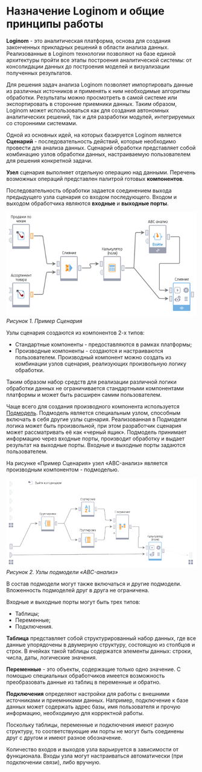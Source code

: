 # Назначение Loginom и общие принципы работы

**Loginom** - это аналитическая платформа, основа для создания законченных прикладных решений в области анализа данных. Реализованные в Loginom технологии позволяют на базе единой архитектуры пройти все этапы построения аналитической системы: от консолидации данных до построения моделей и визуализации полученных результатов. 

Для решения задач анализа Loginom позволяет импортировать данные из различных источников и применять к ним необходимые алгоритмы обработки. Результаты можно просмотреть в самой системе или экспортировать в сторонние приемники данных. Таким образом, Loginom может использоваться как для создания автономных аналитических решений, так и для разработки модулей, интегрируемых со сторонними системами.

Одной из основных идей, на которых базируется Loginom является **Сценарий** - последовательность действий, которые необходимо провести для анализа данных. Сценарий обработки представляет собой комбинацию узлов обработки данных, настраиваемую пользователем для решения конкретной задачи.

**Узел** сценария выполняет отдельную операцию над данными. Перечень возможных операций представлен палитрой готовых **компонентов**.

Последовательность обработки задается соединением выхода предыдущего узла сценария со входом последующего. Входом и выходом обработчика являются **входные** и **выходные порты**.

![Пример Сценария](/images/basic_concepts_1_1.png) 
*Рисунок 1. Пример Сценария*

Узлы сценария создаются из компонентов 2-х типов:

* Стандартные компоненты - предоставляются в рамках платформы;
* Производные компоненты - создаются и настраиваются пользователем.
Производный компонент можно создать из комбинации узлов сценария, реализующих произвольную логику обработки.

Таким образом набор средств для реализации различной логики обработки данных не ограничивается стандартными компонентами платформы и может быть расширен самим пользователем. 

Чаще всего для создания производного компонента используется [Подмодель](/app/processors/control/submodel.md). Подмодель является специальным узлом, способным включать в себя другие узлы сценария. Реализованная в Подмодели логика может быть произвольной, при этом разработчик сценария может рассматривать её как «черный ящик». Подмодель принимает информацию через входные порты, производит обработку и выдает результат на выходные порты. Входные и выходные порты задаются пользователем. 

На рисунке «Пример Сценария» узел «ABC-анализ» является производным компонентом - подмоделью.

![Узлы подмодели «ABC-анализ»](/images/basic_concepts_1_2.png) 
*Рисунок 2. Узлы подмодели «ABC-анализ»*

В состав подмодели могут также включаться и другие подмодели. Вложенность подмоделей друг в друга не ограничена.

Входные и выходные порты могут быть трех типов:

* Таблицы;
* Переменные;
* Подключения.

**Таблица** представляет собой структурированный набор данных, где все данные упорядочены в двумерную структуру, состоящую из столбцов и строк. В ячейках такой таблицы содержатся элементы данных: строки, числа, даты, логические значения.

**Переменные** - это объекты, содержащие только одно значение. С помощью специальных обработчиков имеется возможность преобразовать данные из таблиц в переменные и обратно.

**Подключения** определяют настройки для работы с внешними источниками и приемниками данных. Например, подключение к базе данных может содержать адрес базы, имя пользователя и прочую информацию, необходимую для корректной работы.

Поскольку таблицы, переменные и подключения имеют разную структуру, то соответствующие им порты не могут быть соединены друг с другом и имеют разное обозначение.

Количество входов и выходов узла варьируется в зависимости от функционала. Входы узла могут настраиваться автоматически (при подключении связи), либо вручную.